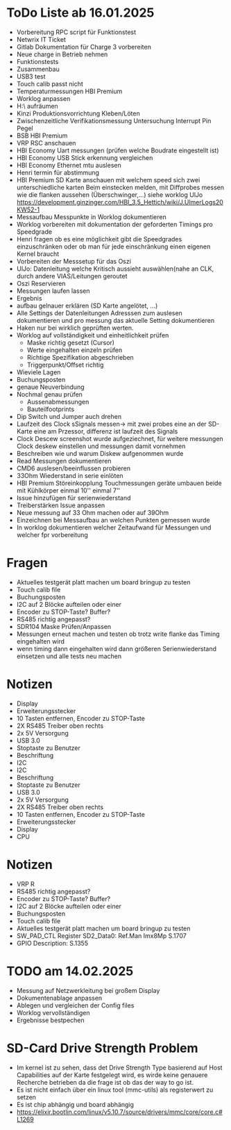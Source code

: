 # ToDo Liste ab 16.01.2025

- Vorbereitung RPC script für Funktionstest
- Netwrix IT Ticket
- Gitlab Dokumentation für Charge 3 vorbereiten
- Neue charge in Betrieb nehmen
- Funktionstests
- Zusammenbau
- USB3 test
- Touch calib passt nicht
- Temperaturmessungen HBI Premium
- Worklog anpassen
- H:\ aufräumen
- Kinzi Produktionsvorrichtung Kleben/Löten
- Zwischenzeitliche Verifikationsmessung Untersuchung Interrupt Pin Pegel
- BSB HBI Premium
- VRP RSC anschauen
- HBI Economy Uart messungen (prüfen welche Boudrate eingestellt ist)
- HBI Economy USB Stick erkennung vergleichen
- HBI Economy Ethernet mtu auslesen
- Henri termin für abstimmung 
- HBI Premium SD Karte anschauen mit welchem speed sich zwei unterschiedliche karten Beim einstecken melden, mit Diffprobes messen wie die flanken aussehen (Überschwinger,…) siehe worklog UlJo https://development.ginzinger.com/HBI_3.5_Hettich/wiki/J.UlmerLogs20KW52-1
- Messaufbau Messpunkte in Worklog dokumentieren
- Worklog vorbereiten mit dokumentation der geforderten Timings pro Speedgrade
- Henri fragen ob es eine möglichkeit gibt die Speedgrades einzuschränken oder ob man für jede einschränkung einen eigenen Kernel braucht
- Vorbereiten der Messsetup für das Oszi
- UlJo: Datenleitung welche Kritisch aussieht auswählen(nahe an CLK, durch andere VIAS/Leitungen geroutet
- Oszi Reservieren
- Messungen laufen lassen
- Ergebnis
- aufbau gelnauer erklären (SD Karte angelötet, ...)
- Alle Settings der Datenleitungen Adresssen zum auslesen dokumentieren und pro messung das aktuelle Setting dokumentieren
- Haken nur bei wirklich geprüften werten.
- Worklog auf vollständigkeit und einheitlichkeit prüfen
	- Maske richtig gesetzt (Cursor)
	- Werte eingehalten einzeln prüfen
	- Richtige Spezifikation abgeschrieben
	- Triggerpunkt/Offset richtig
- Wieviele Lagen
- Buchungsposten
- genaue Neuverbindung
- Nochmal genau prüfen
	- Aussenabmessungen
	- Bauteilfootprints
- Dip Switch und Jumper auch drehen
- Laufzeit des Clock sSignals messen-> mit zwei probes eine an der SD-Karte eine am Przessor, differenz ist laufzeit des Signals
- Clock Descew screenshot wurde aufgeziechnet, für weitere messungen Clock deskew einstellen und messungen damit vornehmen
- Beschreiben wie und warum Diskew aufgenommen wurde 
- Read Messungen dokumentieren
- CMD6 auslesen/beeinflussen probieren
- 33Ohm Wiederstand in serie einlöten
- HBI Premium Störeinkopplung Touchmessungen geräte umbauen beide mit Kühlkörper einmal 10'' einmal 7''
- Issue hinzufügen für serienwiederstand
- Treiberstärken Issue anpassen
- Neue messung auf 33 Ohm machen oder auf 39Ohm
- Einzeichnen bei Messaufbau an welchen Punkten gemessen wurde
- In worklog dokumentieren welcher Zeitaufwand für Messungen und welcher fpr vorbereitung 

# Fragen
- Aktuelles testgerät platt machen um board bringup zu testen
- Touch calib file
- Buchungsposten
- I2C auf 2 Blöcke aufteilen oder einer
- Encoder zu STOP-Taste? Buffer?
- RS485 richtig angepasst?
- SDR104 Maske Prüfen/Anpassen
- Messungen erneut machen und testen ob trotz write flanke das Timing eingehalten wird
- wenn timing dann eingehalten wird dann größeren Serienwiederstand einsetzen und alle tests neu machen

# Notizen
- Display
- Erweiterungsstecker
- 10 Tasten entfernen, Encoder zu STOP-Taste
- 2X RS485 Treiber oben rechts
- 2x 5V Versorgung
- USB 3.0
- Stoptaste zu Benutzer
- Beschriftung
- I2C
- I2C
- Beschriftung
- Stoptaste zu Benutzer
- USB 3.0
- 2x 5V Versorgung
- 2X RS485 Treiber oben rechts
- 10 Tasten entfernen, Encoder zu STOP-Taste
- Erweiterungsstecker
- Display
- CPU

# Notizen

- VRP R
- RS485 richtig angepasst?
- Encoder zu STOP-Taste? Buffer?
- I2C auf 2 Blöcke aufteilen oder einer
- Buchungsposten
- Touch calib file
- Aktuelles testgerät platt machen um board bringup zu testen
- SW_PAD_CTL Register SD2_Data0: Ref.Man Imx8Mp S.1707
- GPIO Description: S.1355

# TODO am 14.02.2025
- Messung auf Netzwerkleitung bei großem Display
- Dokumentenablage anpassen
- Ablegen und vergleichen der Config files
- Worklog vervollständigen
- Ergebnisse bestpechen

# SD-Card Drive Strength Problem
- Im kernel ist zu sehen, dass det Drive Strength Type basierend auf Host Capabilities auf der Karte festgelegt wird, es wirde keine genauere Recherche betrieben da die frage ist ob das der way to go ist.
- Es ist nicht einfach über ein linux tool (mmc-utils) als registerwert zu setzen
- Es ist chip abhängig und board abhängig
- https://elixir.bootlin.com/linux/v5.10.7/source/drivers/mmc/core/core.c#L1269
